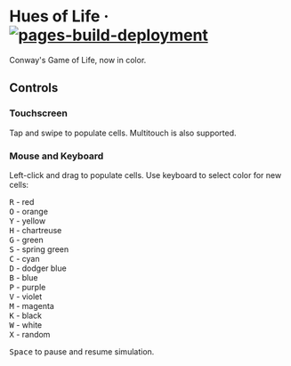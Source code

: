 # Hues of Life &middot; [![pages-build-deployment](https://github.com/digitmancer/hues-of-life/actions/workflows/pages/pages-build-deployment/badge.svg)](https://github.com/digitmancer/hues-of-life/deployments)

Conway's Game of Life, now in color.

## Controls

### Touchscreen

Tap and swipe to populate cells. Multitouch is also supported.

### Mouse and Keyboard

Left-click and drag to populate cells.
Use keyboard to select color for new cells:

<kbd>R</kbd> - red  
<kbd>O</kbd> - orange  
<kbd>Y</kbd> - yellow  
<kbd>H</kbd> - chartreuse  
<kbd>G</kbd> - green  
<kbd>S</kbd> - spring green  
<kbd>C</kbd> - cyan  
<kbd>D</kbd> - dodger blue  
<kbd>B</kbd> - blue  
<kbd>P</kbd> - purple  
<kbd>V</kbd> - violet  
<kbd>M</kbd> - magenta  
<kbd>K</kbd> - black  
<kbd>W</kbd> - white  
<kbd>X</kbd> - random  

<kbd>Space</kbd> to pause and resume simulation.
